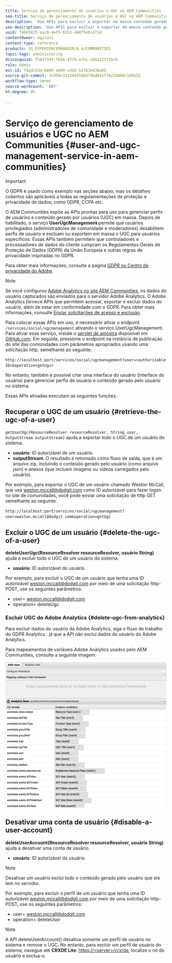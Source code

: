 ```yaml
---
title: Serviço de gerenciamento de usuários e UGC no AEM Communities
seo-title: Serviço de gerenciamento de usuários e UGC no AEM Communities
description: 'Use APIs para excluir e exportar em massa conteúdo gerado pelo usuário e desative a conta do usuário. '
seo-description: 'Use APIs para excluir e exportar em massa conteúdo gerado pelo usuário e desative a conta do usuário. '
uuid: f4663825-eac8-4ef5-8253-46875e0cd71d
contentOwner: mgulati
content-type: reference
products: SG_EXPERIENCEMANAGER/6.4/COMMUNITIES
topic-tags: administering
discoiquuid: f564759f-fb56-4f70-a7b1-286a223755c6
role: Admin
exl-id: f4adc53d-6809-4d89-a3dd-5d783e938a63
source-git-commit: 3c050c33a384d586d74bd641f7622989dc1d6b22
workflow-type: tm+mt
source-wordcount: '607'
ht-degree: 0%

---
```


# Serviço de gerenciamento de usuários e UGC no AEM Communities {#user-and-ugc-management-service-in-aem-communities}

>[!IMPORTANT]
>
>O GDPR é usado como exemplo nas seções abaixo, mas os detalhes cobertos são aplicáveis a todas as regulamentações de proteção e privacidade de dados; como GDPR, CCPA etc.

O AEM Communities expõe as APIs prontas para uso para gerenciar perfis de usuários e conteúdo gerado por usuários (UGC) em massa. Depois de habilitado, o serviço **UserUgcManagement** permite que usuários privilegiados (administradores de comunidade e moderadores) desabilitem perfis de usuário e excluam ou exportem em massa o UGC para usuários específicos. Essas APIs também permitem que controladores e processadores de dados do cliente cumpram os Regulamentos Gerais de Proteção de Dados (GDPR) da União Europeia e outras regras de privacidade inspiradas no GDPR.

Para obter mais informações, consulte a página [GDPR no Centro de privacidade do Adobe](https://www.adobe.com/privacy/general-data-protection-regulation.html).

>[!NOTE]
>
>Se você configurou [Adobe Analytics no site AEM Communities](analytics.md), os dados do usuário capturados são enviados para o servidor Adobe Analytics. O Adobe Analytics fornece APIs que permitem acessar, exportar e excluir dados do usuário, além de estar em conformidade com o GDPR. Para obter mais informações, consulte [Enviar solicitações de acesso e exclusão](https://docs.adobe.com/content/help/en/analytics/admin/data-governance/gdpr-submit-access-delete.html).

Para colocar essas APIs em uso, é necessário ativar o endpoint `/services/social/ugcmanagement` ativando o serviço UserUgcManagement. Para ativar esse serviço, instale o [servlet de amostra](https://github.com/Adobe-Marketing-Cloud/aem-communities-ugc-migration/tree/main/bundles/communities-ugc-management-servlet) disponível em [GitHub.com](https://github.com/Adobe-Marketing-Cloud/aem-communities-ugc-migration/tree/main/bundles/communities-ugc-management-servlet). Em seguida, pressione o endpoint na instância de publicação do site das comunidades com parâmetros apropriados usando uma solicitação http, semelhante ao seguinte:

`http://localhost:port/services/social/ugcmanagement?user=<authorizable ID>&operation<getUgc>`

No entanto, também é possível criar uma interface do usuário (interface do usuário) para gerenciar perfis de usuário e conteúdo gerado pelo usuário no sistema.

Essas APIs ativadas executam as seguintes funções.

## Recuperar o UGC de um usuário {#retrieve-the-ugc-of-a-user}

`getUserUgc(ResourceResolver resourceResolver, String user, OutputStream outputStream)` ajuda a exportar todo o UGC de um usuário do sistema.

* **usuário**: ID autorizável de um usuário.
* **outputStream**: O resultado é retornado como fluxo de saída, que é um arquivo zip, incluindo o conteúdo gerado pelo usuário (como arquivo json) e anexos (que incluem imagens ou vídeos carregados pelo usuário).

Por exemplo, para exportar o UGC de um usuário chamado Weston McCall, que usa weston.mccall@dodgit.com como ID autorizável para fazer logon no site de comunidades, você pode enviar uma solicitação de http GET semelhante ao seguinte:

`http://localhost:port/services/social/ugcmanagement?user=weston.mccall@dodgit.com&operation=getUgc`

## Excluir o UGC de um usuário {#delete-the-ugc-of-a-user}

**deleteUserUgc(ResourceResolver resourceResolver, usuário String)** ajuda a excluir todo o UGC de um usuário do sistema.

* **usuário**: ID autorizável do usuário.

Por exemplo, para excluir o UGC de um usuário que tenha uma ID autorizável weston.mccall@dodgit.com por meio de uma solicitação http-POST, use os seguintes parâmetros:

* user= weston.mccall@dodgit.com
* operation= deleteUgc

### Excluir UGC do Adobe Analytics {#delete-ugc-from-analytics}

Para excluir dados do usuário da Adobe Analytics, siga o fluxo de trabalho do GDPR Analytics . já que a API não exclui dados do usuário do Adobe Analytics.

Para mapeamentos de variáveis Adobe Analytics usados pelo AEM Communities, consulte a seguinte imagem:

![Mapeamento de variável de comunidades AEM para o Adobe Analytics](assets/Analytics-Communities-Mapping.png)

## Desativar uma conta de usuário {#disable-a-user-account}

**deleteUserAccount(ResourceResolver resourceResolver, usuário String)** ajuda a desativar uma conta de usuário.

* **usuário**: ID autorizável do usuário.

>[!NOTE]
>
>Desativar um usuário exclui todo o conteúdo gerado pelo usuário que ele tem no servidor.

Por exemplo, para excluir o perfil de um usuário que tenha uma ID autorizável weston.mccall@dodgit.com por meio de uma solicitação http-POST, use os seguintes parâmetros:

* user= weston.mccall@dodgit.com
* operation= deleteUser

>[!NOTE]
>
>A API deleteUserAccount() desativa somente um perfil de usuário no sistema e remove o UGC. No entanto, para excluir um perfil de usuário do sistema, navegue até **CRXDE Lite**: [https://&lt;server>/crx/de](http://localhost:4502/crx/de), localize o nó do usuário e exclua-o.
